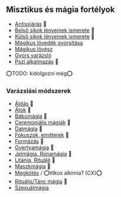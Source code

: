 ## Misztikus és mágia fortélyok

<!-- tag: misztikus__fortely -->

- [Antissjárás](fortelyok.misztikus/antissjaras.md) 🔺
- [Belső síkok lényeinek ismerete](fortelyok.misztikus/belso_sikok_lenyeinek_ismerete.md) 🔁
- [Külső síkok lényeinek ismerete](fortelyok.misztikus/kulso_sikok_lenyeinek_ismerete.md) 🔁
- [Mágikus lövedék gyorsítása](fortelyok.misztikus/magikus_lovedek_gyorsitasa.md)
- [Mágikus lövész](fortelyok.misztikus/magikus_lovesz.md)
- [Gyors varázsló](fortelyok.misztikus/gyors_varazslo.md)
- [Pszí alkalmazás](fortelyok.misztikus/pszi_alkalmazas.md) 🔺

⭕TODO: kidolgozni még⭕

### Varázslási módszerek

- [Áldás](fortelyok.magia.modszerek/aldas.md) 🔺
- [Átok](fortelyok.magia.modszerek/atok.md) 🔺
- [Bábúmágia](fortelyok.magia.modszerek/babumagia.md) 🔺
- [Ceremoniális mágiák](fortelyok.magia.modszerek/ceremonialis.md) 🔺
- [Dalmágia](fortelyok.magia.modszerek/dalmagia.md) 🔺
- [Fókuszok, emitterek](fortelyok.magia.modszerek/fokuszok_emitterek.md) 🔺
- [Formázás](fortelyok.magia.modszerek/formazas.md) 🔺
- [Gyertyamágia](fortelyok.magia.modszerek/gyertyamagia.md) 🔺
- [Jelmágia, Rúnamágia](fortelyok.magia.modszerek/jelmagia_runamagia.md) 🔺
- [Litánia, Rituálé](fortelyok.magia.modszerek/litania_rituale.md) 🔺
- [Maszkmágia](fortelyok.magia.modszerek/maszkmagia.md) 🔺
- [Megkötés](fortelyok.magia.modszerek/megkotes.md) / ⭕titkos alkímia? (CX)⭕
- [Rituális/Tánc mágia](fortelyok.magia.modszerek/ritualis_tanc.md) 🔺
- [Szexuálmágia](fortelyok.magia.modszerek/szexualmagia.md)
